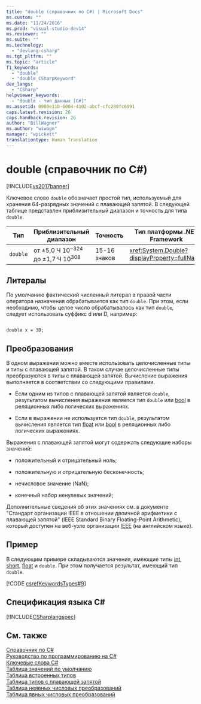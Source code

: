 ```yaml
---
title: "double (справочник по C#) | Microsoft Docs"
ms.custom: ""
ms.date: "11/24/2016"
ms.prod: "visual-studio-dev14"
ms.reviewer: ""
ms.suite: ""
ms.technology: 
  - "devlang-csharp"
ms.tgt_pltfrm: ""
ms.topic: "article"
f1_keywords: 
  - "double"
  - "double_CSharpKeyword"
dev_langs: 
  - "CSharp"
helpviewer_keywords: 
  - "double - тип данных [C#]"
ms.assetid: 0980e11b-6004-4102-abcf-cfc280fc6991
caps.latest.revision: 26
caps.handback.revision: 26
author: "BillWagner"
ms.author: "wiwagn"
manager: "wpickett"
translationtype: Human Translation
---
```

# double (справочник по C#)
[!INCLUDE[vs2017banner](../../../csharp/includes/vs2017banner.md)]

Ключевое слово `double` обозначает простой тип, используемый для хранения 64\-разрядных значений с плавающей запятой.  В следующей таблице представлен приблизительный диапазон и точность для типа `double`.  
  
|Тип|Приблизительный диапазон|Точность|Тип платформы .NET Framework|  
|---------|------------------------------|--------------|----------------------------------|  
|`double`|от ±5,0 Ч 10<sup>−324</sup> до ±1,7 Ч 10<sup>308</sup>|15\-16 знаков|<xref:System.Double?displayProperty=fullName>|  
  
## Литералы  
 По умолчанию фактический численный литерал в правой части оператора назначения обрабатывается как тип `double`.  При этом, если необходимо, чтобы целое число обрабатывалось как тип `double`, следует использовать суффикс d или D, например:  
  
```  
  
double x = 3D;  
```  
  
## Преобразования  
 В одном выражении можно вместе использовать целочисленные типы и типы с плавающей запятой.  В таком случае целочисленные типы преобразуются в типы с плавающей запятой.  Вычисление выражения выполняется в соответствии со следующими правилами.  
  
-   Если одним из типов с плавающей запятой является `double`, результатом вычисления выражения является тип `double` или [bool](../../../csharp/language-reference/keywords/bool.md) в реляционных либо логических выражениях.  
  
-   Если в выражении не используется тип `double`, результатом вычисления является тип [float](../../../csharp/language-reference/keywords/float.md) или [bool](../../../csharp/language-reference/keywords/bool.md) в реляционных либо логических выражениях.  
  
 Выражения с плавающей запятой могут содержать следующие наборы значений:  
  
-   положительный и отрицательный ноль;  
  
-   положительную и отрицательную бесконечность;  
  
-   нечисловое значение \(NaN\);  
  
-   конечный набор ненулевых значений;  
  
 Дополнительные сведения об этих значениях см. в документе "Стандарт организации IEEE в отношении двоичной арифметики с плавающей запятой" \(IEEE Standard Binary Floating\-Point Arithmetic\), который доступен на веб\-узле организации [IEEE](http://go.microsoft.com/fwlink/?LinkId=26269) \(на английском языке\).  
  
## Пример  
 В следующим примере складываются значения, имеющие типы [int](../../../csharp/language-reference/keywords/int.md), [short](../../../csharp/language-reference/keywords/short.md), [float](../../../csharp/language-reference/keywords/float.md) и `double`. При этом получается результат, имеющий тип `double`.  
  
 [!CODE [csrefKeywordsTypes#9](../CodeSnippet/VS_Snippets_VBCSharp/csrefKeywordsTypes#9)]  
  
## Спецификация языка C\#  
 [!INCLUDE[CSharplangspec](../../../csharp/language-reference/keywords/includes/csharplangspec_md.md)]  
  
## См. также  
 [Справочник по C\#](../../../csharp/language-reference/index.md)   
 [Руководство по программированию на C\#](../../../csharp/programming-guide/index.md)   
 [Ключевые слова C\#](../../../csharp/language-reference/keywords/index.md)   
 [Таблица значений по умолчанию](../../../csharp/language-reference/keywords/default-values-table.md)   
 [Таблица встроенных типов](../../../csharp/language-reference/keywords/built-in-types-table.md)   
 [Таблица типов с плавающей запятой](../../../csharp/language-reference/keywords/floating-point-types-table.md)   
 [Таблица неявных числовых преобразований](../../../csharp/language-reference/keywords/implicit-numeric-conversions-table.md)   
 [Таблица явных числовых преобразований](../../../csharp/language-reference/keywords/explicit-numeric-conversions-table.md)